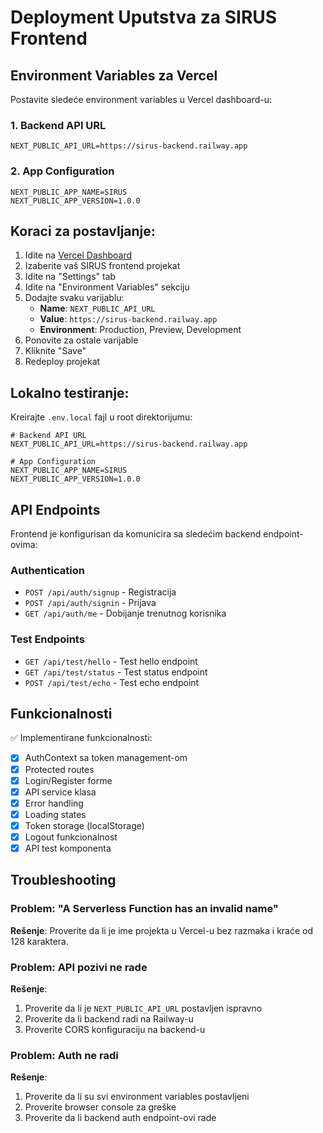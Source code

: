 # Deployment Uputstva za SIRUS Frontend

## Environment Variables za Vercel

Postavite sledeće environment variables u Vercel dashboard-u:

### 1. Backend API URL
```
NEXT_PUBLIC_API_URL=https://sirus-backend.railway.app
```

### 2. App Configuration
```
NEXT_PUBLIC_APP_NAME=SIRUS
NEXT_PUBLIC_APP_VERSION=1.0.0
```

## Koraci za postavljanje:

1. Idite na [Vercel Dashboard](https://vercel.com/dashboard)
2. Izaberite vaš SIRUS frontend projekat
3. Idite na "Settings" tab
4. Idite na "Environment Variables" sekciju
5. Dodajte svaku varijablu:
   - **Name**: `NEXT_PUBLIC_API_URL`
   - **Value**: `https://sirus-backend.railway.app`
   - **Environment**: Production, Preview, Development
6. Ponovite za ostale varijable
7. Kliknite "Save"
8. Redeploy projekat

## Lokalno testiranje:

Kreirajte `.env.local` fajl u root direktorijumu:

```env
# Backend API URL
NEXT_PUBLIC_API_URL=https://sirus-backend.railway.app

# App Configuration
NEXT_PUBLIC_APP_NAME=SIRUS
NEXT_PUBLIC_APP_VERSION=1.0.0
```

## API Endpoints

Frontend je konfigurisan da komunicira sa sledećim backend endpoint-ovima:

### Authentication
- `POST /api/auth/signup` - Registracija
- `POST /api/auth/signin` - Prijava
- `GET /api/auth/me` - Dobijanje trenutnog korisnika

### Test Endpoints
- `GET /api/test/hello` - Test hello endpoint
- `GET /api/test/status` - Test status endpoint
- `POST /api/test/echo` - Test echo endpoint

## Funkcionalnosti

✅ Implementirane funkcionalnosti:
- [x] AuthContext sa token management-om
- [x] Protected routes
- [x] Login/Register forme
- [x] API service klasa
- [x] Error handling
- [x] Loading states
- [x] Token storage (localStorage)
- [x] Logout funkcionalnost
- [x] API test komponenta

## Troubleshooting

### Problem: "A Serverless Function has an invalid name"
**Rešenje**: Proverite da li je ime projekta u Vercel-u bez razmaka i kraće od 128 karaktera.

### Problem: API pozivi ne rade
**Rešenje**: 
1. Proverite da li je `NEXT_PUBLIC_API_URL` postavljen ispravno
2. Proverite da li backend radi na Railway-u
3. Proverite CORS konfiguraciju na backend-u

### Problem: Auth ne radi
**Rešenje**:
1. Proverite da li su svi environment variables postavljeni
2. Proverite browser console za greške
3. Proverite da li backend auth endpoint-ovi rade 